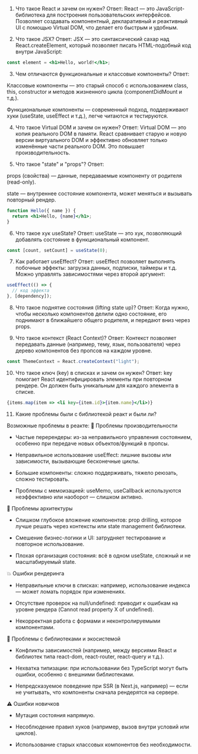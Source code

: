 1. Что такое React и зачем он нужен?
Ответ:
React — это JavaScript-библиотека для построения пользовательских интерфейсов. Позволяет создавать компонентный, декларативный и реактивный UI с помощью Virtual DOM, что делает его быстрым и удобным.

2. Что такое JSX?
Ответ:
JSX — это синтаксический сахар над React.createElement, который позволяет писать HTML-подобный код внутри JavaScript:

```jsx
const element = <h1>Hello, world!</h1>;
```

3. Чем отличаются функциональные и классовые компоненты?
Ответ:

Классовые компоненты — это старый способ с использованием class, this, constructor и методов жизненного цикла (componentDidMount и т.д.).

Функциональные компоненты — современный подход, поддерживают хуки (useState, useEffect и т.д.), легче читаются и тестируются.

4. Что такое Virtual DOM и зачем он нужен?
Ответ:
Virtual DOM — это копия реального DOM в памяти. React сравнивает старую и новую версии виртуального DOM и эффективно обновляет только изменённые части реального DOM. Это повышает производительность.

5. Что такое "state" и "props"?
Ответ:

props (свойства) — данные, передаваемые компоненту от родителя (read-only).

state — внутреннее состояние компонента, может меняться и вызывать повторный рендер.

```jsx
function Hello({ name }) {
  return <h1>Hello, {name}</h1>;
}
```

6. Что такое хук useState?
Ответ:
useState — это хук, позволяющий добавлять состояние в функциональный компонент.

```jsx
const [count, setCount] = useState(0);
```

7. Как работает useEffect?
Ответ:
useEffect позволяет выполнять побочные эффекты: загрузка данных, подписки, таймеры и т.д.
Можно управлять зависимостями через второй аргумент:

```jsx
useEffect(() => {
  // код эффекта
}, [dependency]);
```

8. Что такое поднятие состояния (lifting state up)?
Ответ:
Когда нужно, чтобы несколько компонентов делили одно состояние, его поднимают в ближайшего общего родителя, и передают вниз через props.

9. Что такое контекст (React Context)?
Ответ:
Контекст позволяет передавать данные (например, тему, язык, пользователя) через дерево компонентов без пропсов на каждом уровне.

```jsx
const ThemeContext = React.createContext("light");
```

10. Что такое ключ (key) в списках и зачем он нужен?
Ответ:
key помогает React идентифицировать элементы при повторном рендере. Он должен быть уникальным для каждого элемента в списке.

```jsx
{items.map(item => <li key={item.id}>{item.name}</li>)}
```

11. Какие проблемы были с библиотекой реакт и были ли?

Возможные проблемы в реакте:
🔧 Проблемы производительности
- Частые перерендеры: из-за неправильного управления состоянием, особенно при передаче новых объектов/функций в пропсы.

- Неправильное использование useEffect: лишние вызовы или зависимости, вызывающие бесконечные циклы.

- Большие компоненты: сложно поддерживать, тяжело реюзать, сложно тестировать.

- Проблемы с мемоизацией: useMemo, useCallback используются неэффективно или наоборот — слишком активно.

🧠 Проблемы архитектуры
- Слишком глубокое вложение компонентов: prop drilling, которое лучше решать через контексты или state management библиотеки.

- Смешение бизнес-логики и UI: затрудняет тестирование и повторное использование.

- Плохая организация состояния: всё в одном useState, сложный и не масштабируемый state.

💥 Ошибки рендеринга
- Неправильные ключи в списках: например, использование индекса — может ломать порядок при изменениях.

- Отсутствие проверок на null/undefined: приводит к ошибкам на уровне рендера (Cannot read property X of undefined).

- Некорректная работа с формами и неконтролируемыми компонентами.

🔗 Проблемы с библиотеками и экосистемой
- Конфликты зависимостей (например, между версиями React и библиотек типа react-dom, react-router, react-query и т.д.).

- Нехватка типизации: при использовании без TypeScript могут быть ошибки, особенно с внешними библиотеками.

- Непредсказуемое поведение при SSR (в Next.js, например) — если не учитывать, что компоненты сначала рендерятся на сервере.

⚠️ Ошибки новичков
- Мутация состояния напрямую.

- Несоблюдение правил хуков (например, вызов внутри условий или циклов).

- Использование старых классовых компонентов без необходимости.

